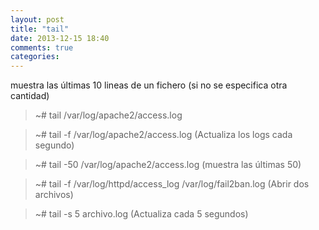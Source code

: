 ```yaml
---
layout: post
title: "tail"
date: 2013-12-15 18:40
comments: true
categories: 
---
```

muestra las últimas 10 lineas de un fichero (si no se especifica otra cantidad)

>~# tail /var/log/apache2/access.log

>~# tail -f /var/log/apache2/access.log (Actualiza los logs cada segundo)

>~# tail -50 /var/log/apache2/access.log  (muestra las últimas 50)

>~# tail -f /var/log/httpd/access_log /var/log/fail2ban.log (Abrir dos archivos)

>~# tail -s 5 archivo.log (Actualiza cada 5 segundos)

